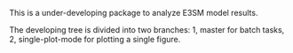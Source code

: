 
This is a under-developing package to analyze E3SM model results. 

The developing tree is divided into two branches: 1, master for batch tasks, 2, single-plot-mode for plotting a single figure.
